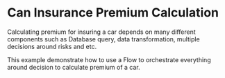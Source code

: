 # Can Insurance Premium Calculation
Calculating premium for insuring a car depends on many different components such as Database query, data transformation, multiple decisions around risks and etc.

This example demonstrate how to use a Flow to orchestrate everything around decision to calculate premium of a car.